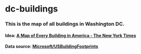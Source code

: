 # dc-buildings

### This is the map of all buildings in Washington DC.

#### Idea: [A Map of Every Building in America - The New York Times](https://www.nytimes.com/interactive/2018/10/12/us/map-of-every-building-in-the-united-states.html)

#### Data source: [Microsoft/USBuildingFootprints](https://github.com/Microsoft/USBuildingFootprints)

